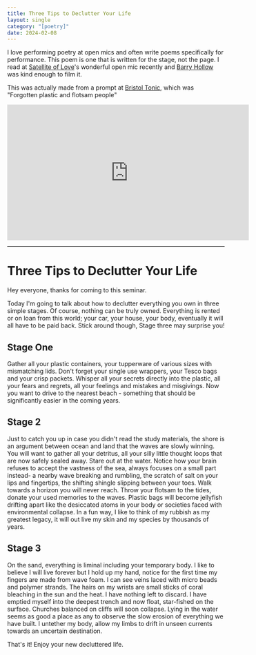 ```yaml
---
title: Three Tips to Declutter Your Life
layout: single
category: "[poetry]"
date: 2024-02-08
---
```


I love performing poetry at open mics and often write poems specifically for performance. This poem is one that is written for the stage, not the page. I read at [Satellite of Love](https://solpoetry.org.uk/)'s wonderful open mic recently and [Barry Hollow](https://linktr.ee/barryhollow) was kind enough to film it.

This was actually made from a prompt at [Bristol Tonic](https://www.facebook.com/BristolTonic/), which was "Forgotten plastic and flotsam people"

<iframe width="560" height="315" src="https://www.youtube.com/embed/t09m2PyfJ0I?si=K4hnRvdhjfgHQkGI" title="YouTube video player" frameborder="0" allow="accelerometer; autoplay; clipboard-write; encrypted-media; gyroscope; picture-in-picture; web-share" allowfullscreen></iframe>

---

# Three Tips to Declutter Your Life

Hey everyone, thanks for coming to this seminar. 

Today I'm going to talk about how to declutter everything you own in three simple stages. Of course, nothing can be truly owned. Everything is rented or on loan from this world; your car, your house, your body, eventually it will all have to be paid back. Stick around though, Stage three may surprise you! 

## Stage One

Gather all your plastic containers, your tupperware of various sizes with mismatching lids. Don't forget your single use wrappers, your Tesco bags and your crisp packets. Whisper all your secrets directly into the plastic, all your fears and regrets, all your feelings and mistakes and misgivings. Now you want to drive to the nearest beach - something that should be significantly easier in the coming years. 

## Stage 2

Just to catch you up in case you didn't read the study materials, the shore is an argument between ocean and land that the waves are slowly winning. You will want to gather all your detritus, all your silly little thought loops that are now safely sealed away. Stare out at the water. Notice how your brain refuses to accept the vastness of the sea, always focuses on a small part instead- a nearby wave breaking and rumbling, the scratch of salt on your lips and fingertips, the shifting shingle slipping between your toes. Walk towards a horizon you will never reach. Throw your flotsam to the tides, donate your used memories to the waves. Plastic bags will become jellyfish drifting apart like the desiccated atoms in your body or societies faced with environmental collapse. In a fun way, I like to think of my rubbish as my greatest legacy, it will out live my skin and my species by thousands of years. 

## Stage 3

On the sand, everything is liminal including your temporary body. I like to believe I will live forever but I hold up my hand, notice for the first time my fingers are made from wave foam. I can see veins laced with micro beads and polymer strands. The hairs on my wrists are small sticks of coral bleaching in the sun and the heat. I have nothing left to discard. I have emptied myself into the deepest trench and now float, star-fished on the surface. Churches balanced on cliffs will soon collapse. Lying in the water seems as good a place as any to observe the slow erosion of everything we have built. I untether my body, allow my limbs to drift in unseen currents towards an uncertain destination. 

That's it! Enjoy your new decluttered life. 

 
